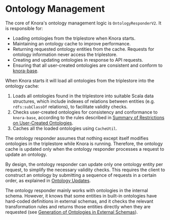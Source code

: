 <!---
 * Copyright © 2021 - 2024 Swiss National Data and Service Center for the Humanities and/or DaSCH Service Platform contributors.
 * SPDX-License-Identifier: Apache-2.0
-->

# Ontology Management

The core of Knora's ontology management logic is `OntologyResponderV2`.
It is responsible for:

- Loading ontologies from the triplestore when Knora starts.
- Maintaining an ontology cache to improve performance.
- Returning requested ontology entities from the cache. Requests for ontology
  information never access the triplestore.
- Creating and updating ontologies in response to API requests.
- Ensuring that all user-created ontologies are consistent and conform to [knora-base](../../../02-dsp-ontologies/knora-base.md).

When Knora starts it will load all ontologies from the triplestore into the ontology cache:

1. Loads all ontologies found in the triplestore into suitable Scala data structures,
   which include indexes of relations between entities (e.g. `rdfs:subClassOf` relations),
   to facilitate validity checks.
2. Checks user-created ontologies for consistency and conformance to `knora-base`,
   according to the rules described in
   [Summary of Restrictions on User-Created Ontologies](../../../02-dsp-ontologies/knora-base.md#summary-of-restrictions-on-user-created-ontologies).
3. Caches all the loaded ontologies using `CacheUtil`.

The ontology responder assumes that nothing except itself modifies ontologies
in the triplestore while Knora is running. Therefore, the ontology cache is updated
only when the ontology responder processes a request to update an ontology.

By design, the ontology responder can update only one ontology entity per request,
to simplify the necessary validity checks. This requires the client to
construct an ontology by submitting a sequence of requests in a certain order,
as explained in
[Ontology Updates](../../../03-endpoints/api-v2/ontology-information.md#ontology-updates).

The ontology responder mainly works with ontologies in the internal schema.
However, it knows that some entities in built-in ontologies have hard-coded
definitions in external schemas, and it checks the relevant
transformation rules and returns those entities directly when they are requested
(see [Generation of Ontologies in External Schemas](ontology-schemas.md#generation-of-ontologies-in-external-schemas)).
